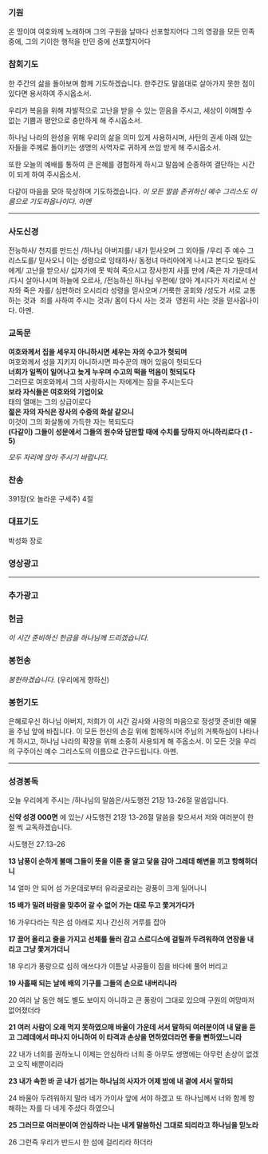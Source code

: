 ### 기원
온 땅이여 여호와께 노래하며 그의 구원을 날마다 선포할지어다 그의 영광을 모든 민족 중에, 그의 기이한 행적을 만민 중에 선포할지어다

### 참회기도
한 주간의 삶을 돌아보며 함께 기도하겠습니다.
한주간도 말씀대로 살아가지 못한 점이 있다면 용서하여 주시옵소서.

우리가 복음을 위해 자발적으로 고난을 받을 수 있는 믿음을 주시고, 세상이 이해할 수 없는 기쁨과 평안으로 충만하게 해 주시옵소서.

하나님 나라의 완성을 위해 우리의 삶을 의미 있게 사용하시며, 사탄의 권세 아래 있는 자들을 주께로 돌이키는 생명의 사역자로 귀하게 쓰임 받게 해 주시옵소서.

또한 오늘의 예배를 통하여 큰 은혜를 경험하게 하시고
말씀에 순종하여 결단하는 시간이 되게 하여 주시옵소서. 

다같이 마음을 모아 묵상하며 기도하겠습니다.
*이 모든 말씀 존귀하신 예수 그리스도 이름으로 기도하옵나이다. 아멘*

--- 
### 사도신경
전능하사/ 천지를 만드신 /하나님 아버지를/ 내가 믿사오며
그 외아들 /우리 주 예수 그리스도를/ 믿사오니
이는 성령으로 잉태하사/ 동정녀 마리아에게 나시고
본디오 빌라도에게/ 고난을 받으사/ 십자가에 못 박혀 죽으시고
장사한지 사흘 만에 /죽은 자 가운데서 /다시 살아나시며
하늘에 오르사, /전능하신 하나님 우편에/ 앉아 계시다가
저리로서 산 자와 죽은 자를/ 심판하러 오시리라
성령을 믿사오며 /거룩한 공회와 /성도가 서로 교통하는 것과 
죄를 사하여 주시는 것과/ 몸이 다시 사는 것과 
영원히 사는 것을 믿사옵나이다. 아멘.

### 교독문
**여호와께서 집을 세우지 아니하시면 세우는 자의 수고가 헛되며**  
여호와께서 성을 지키지 아니하시면 파수꾼의 깨어 있음이 헛되도다  
**너희가 일찍이 일어나고 늦게 누우며 수고의 떡을 먹음이 헛되도다**  
그러므로 여호와께서 그의 사랑하시는 자에게는 잠을 주시는도다  
**보라 자식들은 여호와의 기업이요**  
태의 열매는 그의 상급이로다  
**젊은 자의 자식은 장사의 수중의 화살 같으니**  
이것이 그의 화살통에 가득한 자는 복되도다  
**(다같이) 그들이 성문에서 그들의 원수와 담판할 때에 수치를 당하지 아니하리로다 (1 - 5)**

*모두 자리에 앉아 주시기 바랍니다.*

### 찬송
391장(오 놀라운 구세주) 4절

### 대표기도
박성화 장로

### 영상광고

---
### 추가광고


### 헌금
*이 시간 준비하신  헌금을 하나님께 드리겠습니다.*

### 봉헌송
*봉헌하겠습니다.* (우리에게 향하신)

### 봉헌기도
은혜로우신 하나님 아버지, 저희가 이 시간 감사와 사랑의 마음으로 정성껏 준비한 예물을 주님 앞에 바칩니다. 이 모든 헌신의 손길 위에 함께하시어 주님의 거룩하심이 나타나게 하시고, 하나님 나라의 확장을 위해 소중히 사용되게 해 주옵소서. 이 모든 것을 우리의 구주이신 예수 그리스도의 이름으로 간구드립니다. 아멘.

---
### 성경봉독
오늘 우리에게 주시는 /하나님의 말씀은/사도행전 21장 13-26절 말씀입니다. 

**신약 성경 000면** 에 있는/ 사도행전 21장 13-26절 말씀을 찾으셔서 저와 여러분이 한 절 씩 교독하겠습니다.

사도행전 27:13–26

**13 남풍이 순하게 불매 그들이 뜻을 이룬 줄 알고 닻을 감아 그레데 해변을 끼고 항해하더니**

14 얼마 안 되어 섬 가운데로부터 유라굴로라는 광풍이 크게 일어나니

**15 배가 밀려 바람을 맞추어 갈 수 없어 가는 대로 두고 쫓겨가다가**

16 가우다라는 작은 섬 아래로 지나 간신히 거루를 잡아

**17 끌어 올리고 줄을 가지고 선체를 둘러 감고 스르디스에 걸릴까 두려워하여 연장을 내리고 그냥 쫓겨가더니**

18 우리가 풍랑으로 심히 애쓰다가 이튿날 사공들이 짐을 바다에 풀어 버리고

**19 사흘째 되는 날에 배의 기구를 그들의 손으로 내버리니라**

20 여러 날 동안 해도 별도 보이지 아니하고 큰 풍랑이 그대로 있으매 구원의 여망마저 없어졌더라

**21 여러 사람이 오래 먹지 못하였으매 바울이 가운데 서서 말하되 여러분이여 내 말을 듣고 그레데에서 떠나지 아니하여 이 타격과 손상을 면하였더라면 좋을 뻔하였느니라**

22 내가 너희를 권하노니 이제는 안심하라 너희 중 아무도 생명에는 아무런 손상이 없겠고 오직 배뿐이리라

**23 내가 속한 바 곧 내가 섬기는 하나님의 사자가 어제 밤에 내 곁에 서서 말하되**

24 바울아 두려워하지 말라 네가 가이사 앞에 서야 하겠고 또 하나님께서 너와 함께 항해하는 자를 다 네게 주셨다 하였으니

**25 그러므로 여러분이여 안심하라 나는 내게 말씀하신 그대로 되리라고 하나님을 믿노라**

26 그런즉 우리가 반드시 한 섬에 걸리리라 하더라